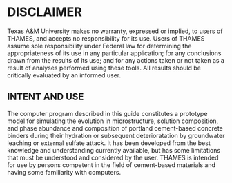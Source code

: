 # DISCLAIMER

Texas A&M University makes no warranty, expressed or implied, to
users of THAMES, and accepts no responsibility for its use. Users of
THAMES assume sole responsibility under Federal law for determining the
appropriateness of its use in any particular application; for any conclusions
drawn from the results of its use; and for any actions taken or not taken as
a result of analyses performed using these tools. All results should be
critically evaluated by an informed user.


## INTENT AND USE

The computer program described in this guide constitutes a prototype
model for simulating the evolution in microstructure, solution composition,
and phase abundance and composition of portland cement-based concrete binders
during their hydration or subsequent deterioratation by groundwater leaching
or external sulfate attack. It has been developed from the best knowledge and
understanding currently available, but has some limitations that must be
understood and considered by the user. THAMES is intended for use by persons
competent in the field of cement-based materials and having some familiarity
with computers.

